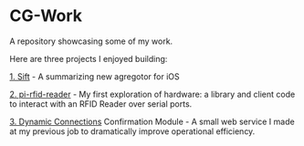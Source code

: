 # CG-Work
A repository showcasing some of my work.

Here are three projects I enjoyed building:

[1. Sift](/sift) - A summarizing new agregotor for iOS

[2. pi-rfid-reader](/pi-rfid-reader) - My first exploration of hardware: a library and client code to interact with an RFID Reader over serial ports.

[3. Dynamic Connections](/dc-confirmation-module) Confirmation Module - A small web service I made at my previous job to dramatically improve operational efficiency.
